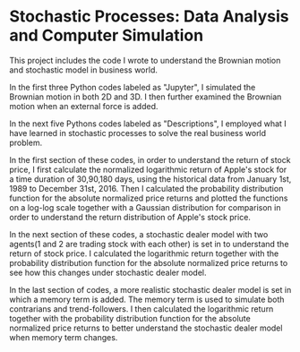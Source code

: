 # Stochastic Processes: Data Analysis and Computer Simulation
This project includes the code I wrote to understand the Brownian motion and stochastic model in business world.

In the first three Python codes labeled as "Jupyter", I simulated the Brownian motion in both 2D and 3D. I then further examined the Brownian motion when an external force is added.

In the next five Pythons codes labeled as "Descriptions", I employed what I have learned in stochastic processes to solve the real business world problem. 

In the first section of these codes, in order to understand the return of stock price, I first calculate the normalized logarithmic return of Apple's stock for a time duration of 30,90,180 days, using the historical data from January 1st, 1989 to December 31st, 2016. Then I calculated the probability distribution function for the absolute normalized price returns and plotted the functions on a log-log scale together with a Gaussian distribution for comparison in order to understand the return distribution of Apple's stock price. 

In the next section of these codes, a stochastic dealer model with two agents(1 and 2 are trading stock with each other) is set in to understand the return of stock price. I calculated the logarithmic return together with the probability distribution function for the absolute normalized price returns to see how this changes under stochastic dealer model. 

In the last section of codes, a more realistic stochastic dealer model is set in which a memory term is added. The memory term is used to simulate both contrarians and trend-followers. I then calculated the logarithmic return together with the probability distribution function for the absolute normalized price returns to better understand the stochastic dealer model when memory term changes.
